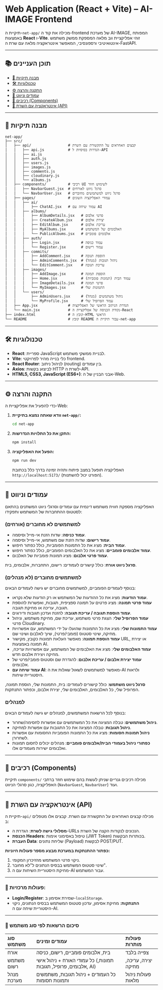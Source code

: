 # Web Application (React + Vite) – AI-IMAGE Frontend

תיקיית ה-`net-app/` מכילה את קוד ה-frontend של מערכת AI-IMAGE, המפותח באמצעות **React** ו-**Vite**. זוהי אפליקציית ווב מלאה המספקת ממשק משתמש אינטואיטיבי ורספונסיבי, המאפשר אינטראקציה מלאה עם שרת ה-FastAPI.

---

## 📚 תוכן העניינים

- [📂 מבנה תיקיות](#-מבנה-תיקיות)
- [🛠️ טכנולוגיות](#-טכנולוגיות)
- [⚙️ התקנה והרצה](#-התקנה-והרצה)
- [🧭 עמודים וניווט](#-עמודים-וניווט)
- [🧩 רכיבים (Components)](#-רכיבים-components)
- [🔗 אינטראקציה עם השרת (API)](#-אינטראקציה-עם-השרת-api)

---

## 📂 מבנה תיקיות
```
net-app/
├── src/
│   ├── api/                 # קבצים האחראים על התקשורת עם השרת
│   │   ├── api.js           # הגדרות בסיסיות ל-API
│   │   ├── ai.js
│   │   ├── auth.js
│   │   ├── users.js
│   │   ├── images.js
│   │   ├── comments.js
│   │   ├── cloudinary.js
│   │   └── albums.js
│   ├── components/          # רכיבי UI לשימוש חוזר
│   │   ├── NavbarGuest.jsx  # סרגל ניווט לאורחים
│   │   └── NavbarUser.jsx   # סרגל ניווט למשתמשים מחוברים
│   ├── pages/               # עמודי האפליקציה השונים
│   │   ├── ai/
│   │   │   ├── ChatAI.jsx   # עמוד שיחה עם AI
│   │   ├── albums/
│   │   │   ├── AlbumDetails.jsx   # פרטי אלבום
│   │   │   ├── CreateAlbum.jsx    # יצירת אלבום
│   │   │   ├── EditAlbum.jsx      # עריכת אלבום
│   │   │   ├── MyAlbums.jsx       # האלבומים של המשתמש
│   │   │   └── PublicAlbums.jsx   # אלבומים פומביים
│   │   ├── auth/
│   │   │   ├── Login.jsx          # עמוד כניסה
│   │   │   └── Register.jsx       # עמוד רישום
│   │   ├── commits/
│   │   │   ├── AddComment.jsx     # הוספת תגובה
│   │   │   ├── AdminComments.jsx  # ניהול תגובות (מנהל)
│   │   │   └── EditComment.jsx    # עריכת תגובה
│   │   ├── images/
│   │   │   ├── AddImage.jsx       # הוספת תמונה
│   │   │   ├── Home.jsx           # עמוד הבית (תמונות פומביות)
│   │   │   ├── ImageDetails.jsx   # פרטי תמונה
│   │   │   └── MyImages.jsx       # התמונות שלי
│   │   └── users/
│   │       ├── AdminUsers.jsx     # ניהול משתמשים (מנהל)
│   │       └── MyProfile.jsx      # עמוד הפרופיל שלי
│   ├── App.jsx              # הגדרת הניתוב הראשי של האפליקציה
│   └── main.jsx             # נקודת הכניסה של אפליקציית ה-React
├── index.html               # קובץ ה-HTML הראשי
└── README                   # קובץ README עבור תיקיית ה-net-app
```

---

## 🛠️ טכנולוגיות

* **React**: ספריית JavaScript לבניית ממשקי משתמש.
* **Vite**: כלי בנייה מהיר לפרויקטי frontend.
* **React Router**: לניהול ניתוב (routing) בין עמודים.
* **Axios**: לביצוע בקשות HTTP לשרת ה-API.
* **HTML5, CSS3, JavaScript (ES6+)**: אבני הבניין של ה-Web.

---

## ⚙️ התקנה והרצה

כדי להפעיל את אפליקציית ה-Web:

1.  **וודא שאתה נמצא בתיקיית `net-app/`:**
    ```bash
    cd net-app
    ```

2.  **התקן את כל התלויות הנדרשות:**
    ```bash
    npm install
    ```

3.  **הפעל את האפליקציה:**
    ```bash
    npm run dev
    ```
    האפליקציה תופעל במצב פיתוח ותהיה זמינה בדרך כלל בכתובת `http://localhost:5173/` (הפורט יכול להשתנות).

---

## 🧭 עמודים וניווט

האפליקציה מספקת חווית משתמש דינמית עם עמודים וסרגלי ניווט המשתנים בהתאם לסטטוס ההתחברות של המשתמש ותפקידו:

### למשתמשים לא מחוברים (אורחים)

* **עמוד כניסה**: שדות הזנת אי-מייל וסיסמה.
* **עמוד רישום**: שדות הזנת שם משתמש, אי-מייל וסיסמה.
* **עמוד הבית**: מציג את כל התמונות הפומביות, כולל כפתור חיפוש.
* **עמוד אלבומים פומביים**: מציג את כל האלבומים הפומביים, כולל כפתור חיפוש.
* **עמוד פרטי אלבום**: מציג תמונות פומביות של האלבום.

**סרגל ניווט אורח**: כולל קישורים לעמודים: רישום, התחברות, אלבומים, בית.

### למשתמשים מחוברים (לא מנהלים)

בנוסף לעמודים הפומביים, למשתמשים מחוברים יש גישה לעמודים הבאים:

* **עמוד הודעות**: מציג את כל ההודעות של המשתמש או רק הודעות שלא נקראו.
* **עמוד פרטי תמונה**: מציג פרטים על תמונה ספציפית, תגובות, ואפשרות להוספת תגובה, עריכה או מחיקת תגובה.
* **עמוד הוספת תגובה / עריכת תגובה**: להזנת ועדכון תגובות ודירוגים.
* **עמוד הפרופיל שלי**: הצגת פרטי משתמש, עריכת שם, מחיקת משתמש, וניהול פרטי Cloudinary.
* **עמוד התמונות שלי**: מציג את כל התמונות שהועלו על ידי המשתמש, עם אפשרויות מחיקה, שינוי סטטוס (פומבי/פרטי), שיוך לאלבום ושינוי שם.
* **עמוד הוספת תמונה**: מאפשר העלאת תמונות כקובץ, מקישור URL, או יצירת תמונה באמצעות AI.
* **עמוד האלבומים שלי**: מציג את האלבומים של המשתמש, עם אפשרויות עריכה, מחיקה ויצירת אלבום חדש.
* **עמוד יצירת אלבום / עריכת אלבום**: להגדרת שם וסטטוס פומבי/פרטי של אלבומים.
* **עמוד שיחה עם AI**: מאפשר למשתמשים לשאול שאלות את ה-AI ולראות היסטוריית שיחות.

**סרגל ניווט משתמש**: כולל קישורים לעמודים: בית, התמונות שלי, הוספת תמונה, הפרופיל שלי, כל האלבומים, האלבומים שלי, יצירת אלבום, וכפתור התנתקות.

### למנהלים

בנוסף לכל הרשאות המשתמשים, למנהלים יש גישה לעמודים הבאים:

* **ניהול משתמשים**: טבלה המציגה את כל המשתמשים עם אפשרות לחסימה/שחרור.
* **ניהול תגובות**: טבלה המציגה את כל התגובות עם אפשרות למחיקה.
* **ניהול תמונות חסומות**: מציג את כל התמונות הפומביות החסומות עם אפשרות לשחרורן.
* **כפתורי ניהול בעמודי הבית/אלבומים פומביים**: מנהלים יכולים לחסום תמונות ואלבומים ישירות מעמודים אלו.

---

## 🧩 רכיבים (Components)

תיקיית `components/` מכילה רכיבים גנריים שניתן לעשות בהם שימוש חוזר ברחבי האפליקציה, כגון סרגלי הניווט (`NavbarGuest`, `NavbarUser`) ועוד.

---

## 🔗 אינטראקציה עם השרת (API)

תיקיית ה-`api/` מכילה קבצים האחראים על התקשורת עם השרת. קבצים אלו מטפלים ב:

* **מסלולי גישה לשרת**: הגדרת ה-URLs הנכונים לנקודות הקצה של השרת.
* **הכנסת Headers**: טיפול באסימוני אימות (JWT Token) בכותרות הבקשות.
* **העברת Data**: שליחת נתונים (Payload) לבקשות POST/PUT.

**כפתור ההתנתקות במערכת מבצע מספר פעולות חיוניות:**

1.  ניקוי פרטי המשתמש מהזיכרון המקומי.
2.  שינוי סטטוס המשתמש בבסיס הנתונים ל"לא מחובר".
3.  מחיקת היסטוריית השיחות עם ה-AI עבור המשתמש.

---

### 🔑 פעולות מרכזיות:

* **Login/Register**: שמירת אסימון ב-`localStorage`.
* **התנתקות**: מחיקת אסימון, עדכון סטטוס המשתמש בבסיס הנתונים, ניקוי היסטוריית שיחה עם ה-AI.

---

### 🧮 סיכום הרשאות לפי סוג משתמש

| סוג משתמש  | עמודים זמינים                                                     | פעולות מותרות       |
| :--------- | :---------------------------------------------------------------- | :------------------ |
| אורח       | בית, אלבומים פומביים, רישום, כניסה                                | צפייה בלבד          |
| משתמש רשום | כל עמודי האורח + ניהול אישי (תמונות, אלבומים, פרופיל, תגובות, AI) | יצירה, עריכה, מחיקה |
| מנהל מערכת | כל העמודים + ניהול תגובות, משתמשים ותמונות חסומות                 | פעולות ניהול מלאות  |